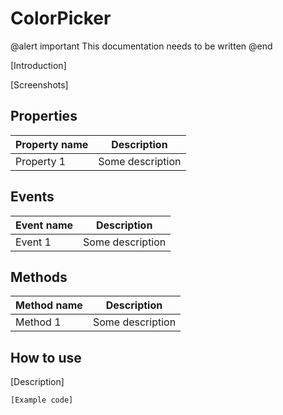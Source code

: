ColorPicker
===========

@alert important
This documentation needs to be written
@end

[Introduction]

[Screenshots]

## Properties

Property name|Description
-|-
Property 1|Some description

## Events

Event name|Description
-|-
Event 1|Some description

## Methods

Method name|Description
-|-
Method 1|Some description

## How to use

[Description]

```
[Example code]
```